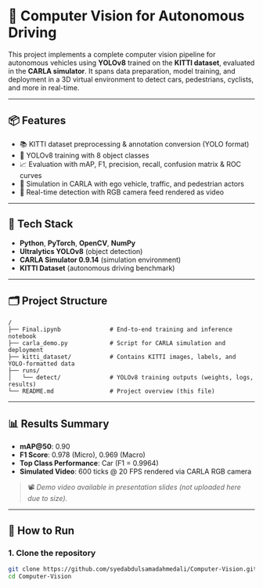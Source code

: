 # 🚗 Computer Vision for Autonomous Driving

This project implements a complete computer vision pipeline for autonomous vehicles using **YOLOv8** trained on the **KITTI dataset**, evaluated in the **CARLA simulator**. It spans data preparation, model training, and deployment in a 3D virtual environment to detect cars, pedestrians, cyclists, and more in real-time.

---

## 📦 Features

- 📚 KITTI dataset preprocessing & annotation conversion (YOLO format)
- 🧠 YOLOv8 training with 8 object classes
- 📈 Evaluation with mAP, F1, precision, recall, confusion matrix & ROC curves
- 🚙 Simulation in CARLA with ego vehicle, traffic, and pedestrian actors
- 🎥 Real-time detection with RGB camera feed rendered as video

---

## 🧰 Tech Stack

- **Python**, **PyTorch**, **OpenCV**, **NumPy**
- **Ultralytics YOLOv8** (object detection)
- **CARLA Simulator 0.9.14** (simulation environment)
- **KITTI Dataset** (autonomous driving benchmark)

---

## 🗂️ Project Structure
```
/
├── Final.ipynb              # End-to-end training and inference notebook
├── carla_demo.py            # Script for CARLA simulation and deployment
├── kitti_dataset/           # Contains KITTI images, labels, and YOLO-formatted data
├── runs/
│   └── detect/              # YOLOv8 training outputs (weights, logs, results)
└── README.md                # Project overview (this file)

```


---

## 📊 Results Summary

- **mAP@50**: 0.90
- **F1 Score**: 0.978 (Micro), 0.969 (Macro)
- **Top Class Performance**: Car (F1 = 0.9964)
- **Simulated Video**: 600 ticks @ 20 FPS rendered via CARLA RGB camera

> 📽️ _Demo video available in presentation slides (not uploaded here due to size)._

---

## 🚀 How to Run

### 1. Clone the repository
```bash
git clone https://github.com/syedabdulsamadahmedali/Computer-Vision.git
cd Computer-Vision
